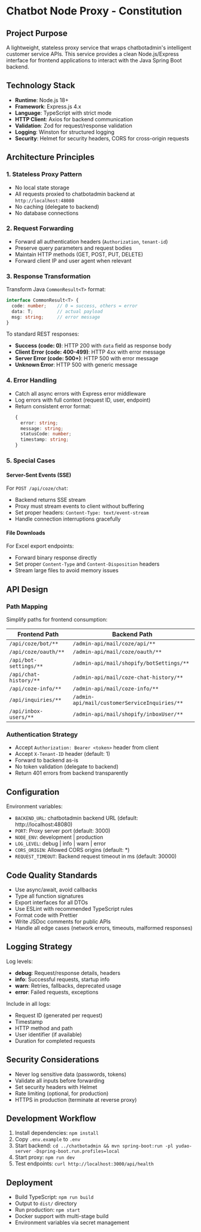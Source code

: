 # Chatbot Node Proxy - Constitution

## Project Purpose

A lightweight, stateless proxy service that wraps chatbotadmin's intelligent customer service APIs. This service provides a clean Node.js/Express interface for frontend applications to interact with the Java Spring Boot backend.

## Technology Stack

- **Runtime**: Node.js 18+
- **Framework**: Express.js 4.x
- **Language**: TypeScript with strict mode
- **HTTP Client**: Axios for backend communication
- **Validation**: Zod for request/response validation
- **Logging**: Winston for structured logging
- **Security**: Helmet for security headers, CORS for cross-origin requests

## Architecture Principles

### 1. Stateless Proxy Pattern
- No local state storage
- All requests proxied to chatbotadmin backend at `http://localhost:48080`
- No caching (delegate to backend)
- No database connections

### 2. Request Forwarding
- Forward all authentication headers (`Authorization`, `tenant-id`)
- Preserve query parameters and request bodies
- Maintain HTTP methods (GET, POST, PUT, DELETE)
- Forward client IP and user agent when relevant

### 3. Response Transformation

Transform Java `CommonResult<T>` format:
```typescript
interface CommonResult<T> {
  code: number;    // 0 = success, others = error
  data: T;         // actual payload
  msg: string;     // error message
}
```

To standard REST responses:
- **Success (code: 0)**: HTTP 200 with `data` field as response body
- **Client Error (code: 400-499)**: HTTP 4xx with error message
- **Server Error (code: 500+)**: HTTP 500 with error message
- **Unknown Error**: HTTP 500 with generic message

### 4. Error Handling
- Catch all async errors with Express error middleware
- Log errors with full context (request ID, user, endpoint)
- Return consistent error format:
  ```typescript
  {
    error: string;
    message: string;
    statusCode: number;
    timestamp: string;
  }
  ```

### 5. Special Cases

#### Server-Sent Events (SSE)
For `POST /api/coze/chat`:
- Backend returns SSE stream
- Proxy must stream events to client without buffering
- Set proper headers: `Content-Type: text/event-stream`
- Handle connection interruptions gracefully

#### File Downloads
For Excel export endpoints:
- Forward binary response directly
- Set proper `Content-Type` and `Content-Disposition` headers
- Stream large files to avoid memory issues

## API Design

### Path Mapping
Simplify paths for frontend consumption:

| Frontend Path | Backend Path |
|---------------|--------------|
| `/api/coze/bot/**` | `/admin-api/mail/coze/api/**` |
| `/api/coze/oauth/**` | `/admin-api/mail/coze/oauth/**` |
| `/api/bot-settings/**` | `/admin-api/mail/shopify/botSettings/**` |
| `/api/chat-history/**` | `/admin-api/mail/coze-chat-history/**` |
| `/api/coze-info/**` | `/admin-api/mail/coze-info/**` |
| `/api/inquiries/**` | `/admin-api/mail/customerServiceInquiries/**` |
| `/api/inbox-users/**` | `/admin-api/mail/shopify/inboxUser/**` |

### Authentication Strategy
- Accept `Authorization: Bearer <token>` header from client
- Accept `X-Tenant-ID` header (default: 1)
- Forward to backend as-is
- No token validation (delegate to backend)
- Return 401 errors from backend transparently

## Configuration

Environment variables:
- `BACKEND_URL`: chatbotadmin backend URL (default: http://localhost:48080)
- `PORT`: Proxy server port (default: 3000)
- `NODE_ENV`: development | production
- `LOG_LEVEL`: debug | info | warn | error
- `CORS_ORIGIN`: Allowed CORS origins (default: *)
- `REQUEST_TIMEOUT`: Backend request timeout in ms (default: 30000)

## Code Quality Standards

- Use async/await, avoid callbacks
- Type all function signatures
- Export interfaces for all DTOs
- Use ESLint with recommended TypeScript rules
- Format code with Prettier
- Write JSDoc comments for public APIs
- Handle all edge cases (network errors, timeouts, malformed responses)

## Logging Strategy

Log levels:
- **debug**: Request/response details, headers
- **info**: Successful requests, startup info
- **warn**: Retries, fallbacks, deprecated usage
- **error**: Failed requests, exceptions

Include in all logs:
- Request ID (generated per request)
- Timestamp
- HTTP method and path
- User identifier (if available)
- Duration for completed requests

## Security Considerations

- Never log sensitive data (passwords, tokens)
- Validate all inputs before forwarding
- Set security headers with Helmet
- Rate limiting (optional, for production)
- HTTPS in production (terminate at reverse proxy)

## Development Workflow

1. Install dependencies: `npm install`
2. Copy `.env.example` to `.env`
3. Start backend: `cd ../chatbotadmin && mvn spring-boot:run -pl yudao-server -Dspring-boot.run.profiles=local`
4. Start proxy: `npm run dev`
5. Test endpoints: `curl http://localhost:3000/api/health`

## Deployment

- Build TypeScript: `npm run build`
- Output to `dist/` directory
- Run production: `npm start`
- Docker support with multi-stage build
- Environment variables via secret management

